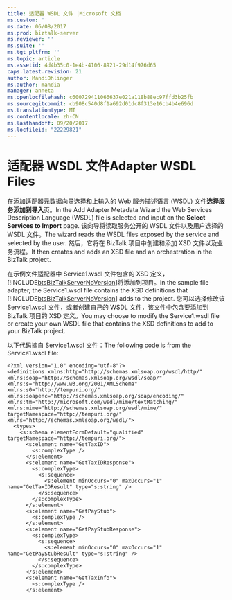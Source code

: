 ```yaml
---
title: 适配器 WSDL 文件 |Microsoft 文档
ms.custom: ''
ms.date: 06/08/2017
ms.prod: biztalk-server
ms.reviewer: ''
ms.suite: ''
ms.tgt_pltfrm: ''
ms.topic: article
ms.assetid: 4d4b35c0-1e4b-4106-8921-29d14f976d65
caps.latest.revision: 21
author: MandiOhlinger
ms.author: mandia
manager: anneta
ms.openlocfilehash: c600729411066637e021a118b88ec97ffd3b25fb
ms.sourcegitcommit: cb908c540d8f1a692d01dc8f313e16cb4b4e696d
ms.translationtype: MT
ms.contentlocale: zh-CN
ms.lasthandoff: 09/20/2017
ms.locfileid: "22229821"
---
```

# <a name="adapter-wsdl-files"></a><span data-ttu-id="16f68-102">适配器 WSDL 文件</span><span class="sxs-lookup"><span data-stu-id="16f68-102">Adapter WSDL Files</span></span>
<span data-ttu-id="16f68-103">在添加适配器元数据向导选择和上输入的 Web 服务描述语言 (WSDL) 文件**选择服务添加到导入**页。</span><span class="sxs-lookup"><span data-stu-id="16f68-103">In the Add Adapter Metadata Wizard the Web Services Description Language (WSDL) file is selected and input on the **Select Services to Import** page.</span></span> <span data-ttu-id="16f68-104">该向导将读取服务公开的 WSDL 文件以及用户选择的 WSDL 文件。</span><span class="sxs-lookup"><span data-stu-id="16f68-104">The wizard reads the WSDL files exposed by the service and selected by the user.</span></span> <span data-ttu-id="16f68-105">然后，它将在 BizTalk 项目中创建和添加 XSD 文件以及业务流程。</span><span class="sxs-lookup"><span data-stu-id="16f68-105">It then creates and adds an XSD file and an orchestration in the BizTalk project.</span></span>  
  
 <span data-ttu-id="16f68-106">在示例文件适配器中 Service1.wsdl 文件包含的 XSD 定义，[!INCLUDE[btsBizTalkServerNoVersion](../includes/btsbiztalkservernoversion-md.md)]将添加到项目。</span><span class="sxs-lookup"><span data-stu-id="16f68-106">In the sample file adapter, the Service1.wsdl file contains the XSD definitions that [!INCLUDE[btsBizTalkServerNoVersion](../includes/btsbiztalkservernoversion-md.md)] adds to the project.</span></span> <span data-ttu-id="16f68-107">您可以选择修改该 Service1.wsdl 文件，或者创建自己的 WSDL 文件，该文件中包含要添加到 BizTalk 项目的 XSD 定义。</span><span class="sxs-lookup"><span data-stu-id="16f68-107">You may choose to modify the Service1.wsdl file or create your own WSDL file that contains the XSD definitions to add to your BizTalk project.</span></span>  
  
 <span data-ttu-id="16f68-108">以下代码摘自 Service1.wsdl 文件：</span><span class="sxs-lookup"><span data-stu-id="16f68-108">The following code is from the Service1.wsdl file:</span></span>  
  
```  
<?xml version="1.0" encoding="utf-8"?>  
<definitions xmlns:http="http://schemas.xmlsoap.org/wsdl/http/" xmlns:soap="http://schemas.xmlsoap.org/wsdl/soap/" xmlns:s="http://www.w3.org/2001/XMLSchema" xmlns:s0="http://tempuri.org/" xmlns:soapenc="http://schemas.xmlsoap.org/soap/encoding/" xmlns:tm="http://microsoft.com/wsdl/mime/textMatching/" xmlns:mime="http://schemas.xmlsoap.org/wsdl/mime/" targetNamespace="http://tempuri.org/" xmlns="http://schemas.xmlsoap.org/wsdl/">  
  <types>  
    <s:schema elementFormDefault="qualified" targetNamespace="http://tempuri.org/">  
      <s:element name="GetTaxID">  
        <s:complexType />  
      </s:element>  
      <s:element name="GetTaxIDResponse">  
        <s:complexType>  
          <s:sequence>  
            <s:element minOccurs="0" maxOccurs="1" name="GetTaxIDResult" type="s:string" />  
          </s:sequence>  
        </s:complexType>  
      </s:element>  
      <s:element name="GetPayStub">  
        <s:complexType />  
      </s:element>  
      <s:element name="GetPayStubResponse">  
        <s:complexType>  
          <s:sequence>  
            <s:element minOccurs="0" maxOccurs="1" name="GetPayStubResult" type="s:string" />  
          </s:sequence>  
        </s:complexType>  
      </s:element>  
      <s:element name="GetTaxInfo">  
        <s:complexType />  
      </s:element>  
  
```